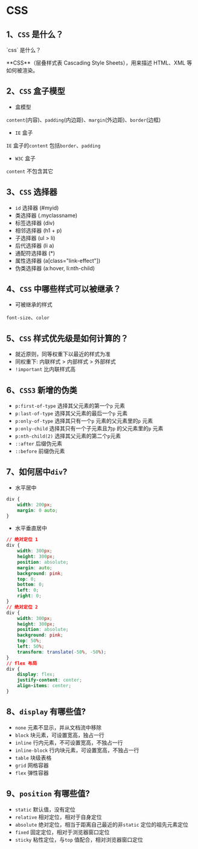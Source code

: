 # CSS

## 1、`CSS` 是什么？

<Talk>
    <p class="t">`css` 是什么？</p>
    <p class="s">**CSS**（层叠样式表 Cascading Style Sheets），用来描述 HTML、XML 等如何被渲染。</p>
    <template #abc></template>
</Talk>

## 2、`CSS` 盒子模型

- 盒模型

`content`(内容)、`padding`(内边距)、`margin`(外边距)、`border`(边框)

- `IE` 盒子

`IE` 盒子的`content` 包括`border`、`padding`

- `W3C` 盒子

`content` 不包含其它

## 3、`CSS` 选择器

- `id` 选择器 (#myid)
- 类选择器 (.myclassname)
- 标签选择器 (div)
- 相邻选择器 (h1 + p)
- 子选择器 (ul > li)
- 后代选择器 (li a)
- 通配符选择器 (\*)
- 属性选择器 (a[class="link-effect"])
- 伪类选择器 (a:hover, li:nth-child)

## 4、`CSS` 中哪些样式可以被继承？

- 可被继承的样式

`font-size`、`color`

## 5、`CSS` 样式优先级是如何计算的？

- 就近原则，同等权重下以最近的样式为准
- 同权重下: 内联样式 > 内部样式 > 外部样式
- `!important` 比内联样式高

## 6、`CSS3` 新增的伪类

- `p:first-of-type` 选择其父元素的第一个`p` 元素
- `p:last-of-type` 选择其父元素的最后一个`p` 元素
- `p:only-of-type` 选择其只有一个`p` 元素的父元素里的`p` 元素
- `p:only-child` 选择其只有一个子元素且为`p` 的父元素里的`p` 元素
- `p:nth-child(2)` 选择其父元素的第二个`p`元素
- `::after` 后缀伪元素
- `::before` 前缀伪元素

## 7、如何居中`div`?

- 水平居中

```css
div { 
    width: 200px; 
    margin: 0 auto; 
}
```

- 水平垂直居中

```css
// 绝对定位 1
div { 
    width: 300px; 
    height: 300px; 
    position: absolute; 
    margin: auto;
    background: pink; 
    top: 0; 
    bottom: 0; 
    left: 0; 
    right: 0; 
}
// 绝对定位 2
div {
    width: 300px; 
    height: 300px; 
    position: absolute; 
    background: pink; 
    top: 50%; 
    left: 50%; 
    transform: translate(-50%, -50%); 
}
// flex 布局
div {
    display: flex;
    justify-content: center;
    align-items: center;
}
```

## 8、`display` 有哪些值?

+ `none` 元素不显示，并从文档流中移除
+ `block` 块元素，可设置宽高，独占一行
+ `inline` 行内元素，不可设置宽高，不独占一行
+ `inline-block` 行内块元素，可设置宽高，不独占一行
+ `table` 块级表格
+ `grid` 网格容器
+ `flex` 弹性容器

## 9、`position` 有哪些值?

+ `static` 默认值，没有定位
+ `relative` 相对定位，相对于自身定位 
+ `absolute` 绝对定位，相当于距离自己最近的非`static` 定位的祖先元素定位
+ `fixed` 固定定位，相对于浏览器窗口定位
+ `sticky` 粘性定位，与`top` 值配合，相对浏览器窗口定位
